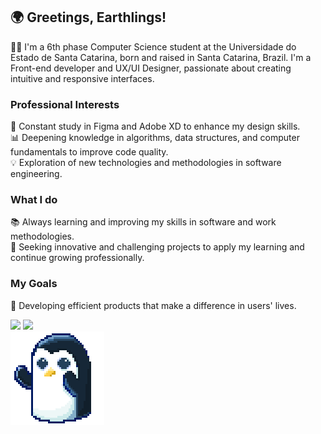 ## 🌍 Greetings, Earthlings!

👩‍🎓 I'm a 6th phase Computer Science student at the Universidade do Estado de Santa Catarina, born and raised in Santa Catarina, Brazil. I'm a Front-end developer and UX/UI Designer, passionate about creating intuitive and responsive interfaces.

### Professional Interests

🎨 Constant study in Figma and Adobe XD to enhance my design skills. <br/>
📊 Deepening knowledge in algorithms, data structures, and computer fundamentals to improve code quality.<br/>
💡 Exploration of new technologies and methodologies in software engineering.<br/>

### What I do

📚 Always learning and improving my skills in software and work methodologies.<br/>
🚀 Seeking innovative and challenging projects to apply my learning and continue growing professionally.<br/>

### My Goals

🌟 Developing efficient products that make a difference in users' lives.<br/>

<div> 
  <a href = "mailto:capitanileticiats@gmail.com"><img src="https://img.shields.io/badge/-Gmail-%23333?style=for-the-badge&logo=gmail&logoColor=white" target="_blank"></a>
  <a href="https://www.linkedin.com/in/leticia-capitani/" target="_blank"><img src="https://img.shields.io/badge/-LinkedIn-%230077B5?style=for-the-badge&logo=linkedin&logoColor=white" target="_blank"></a> 
</div>

<img src="dance.gif" alt="Penguin dancing" style="width: 150px; height: auto;">

